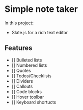 # Simple note taker

In this project:

- Slate.js for a rich text editor

## Features

- [] Bulleted lists
- [] Numbered lists
- [] Quotes
- [] Todos/Checklists
- [] Dividers
- [] Callouts
- [] Code blocks
- [] Hover toolbar
- [] Keyboard shortucts
